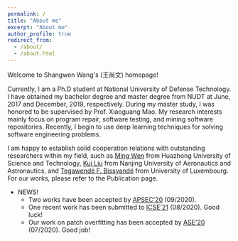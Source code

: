 ```yaml
---
permalink: /
title: "About me"
excerpt: "About me"
author_profile: true
redirect_from: 
  - /about/
  - /about.html
---
```


Welcome to Shangwen Wang's (王尚文) homepage!

Currently, I am a Ph.D student at National University of Defense Technology. I have obtained my bachelor degree and master degree from NUDT at June, 2017 and December, 2019, respectively. During my master study, I was honored to be supervised by Prof. Xiaoguang Mao. My research interests mainly focus on program repair, software testing, and mining software repositories. Recently, I begin to use deep learning techniques for solving software engineering problems.

I am happy to establish solid cooperation relations with outstanding researchers within my field, such as [Ming Wen](http://justinwm.github.io/) from Huazhong University of Science and Technology, [Kui Liu](https://brucekuiliu.github.io/) from Nanjing University of Aeronautics and Astronautics, and [Tegawendé F. Bissyandé](http://bissyande.github.io) from University of Luxembourg. For our works, please refer to the Publication page.

* NEWS!  
  * Two works have been accepted by [APSEC'20](https://formal-analysis.com/apsec/2020/) (09/2020).
  * One recent work has been submitted to [ICSE'21](https://conf.researchr.org/home/icse-2021) (08/2020). Good luck!
  * Our work on patch overfitting has been accepted by [ASE'20](https://conf.researchr.org/home/ase-2020) (07/2020). Good job!
